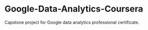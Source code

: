 # Google-Data-Analytics-Coursera
Capstone project for Google data analytics professional certificate.
